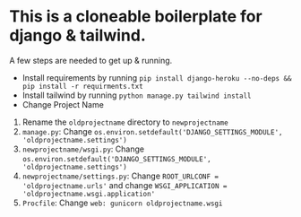 # This is a cloneable boilerplate for django & tailwind. 

A few steps are needed to get up & running. 
- Install requirements by running `pip install django-heroku --no-deps && pip install -r requirments.txt`
- Install tailwind by running `python manage.py tailwind install`
- Change Project Name
1. Rename the `oldprojectname` directory to `newprojectname`
2. `manage.py`: Change `os.environ.setdefault('DJANGO_SETTINGS_MODULE', 'oldprojectname.settings')`
3. `newprojectname/wsgi.py`: Change `os.environ.setdefault('DJANGO_SETTINGS_MODULE', 'oldprojectname.settings')`
4. `newprojectname/settings.py`: Change `ROOT_URLCONF = 'oldprojectname.urls'` and change `WSGI_APPLICATION = 'oldprojectname.wsgi.application'`
5. `Procfile`: Change `web: gunicorn oldprojectname.wsgi` 
